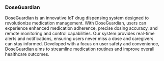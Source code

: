 ### DoseGuardian

DoseGuardian is an innovative IoT drug dispensing system designed to revolutionize medication management. With DoseGuardian, users can experience enhanced medication adherence, precise dosing accuracy, and remote monitoring and control capabilities. Our system provides real-time alerts and notifications, ensuring users never miss a dose and caregivers can stay informed. Developed with a focus on user safety and convenience, DoseGuardian aims to streamline medication routines and improve overall healthcare outcomes.
